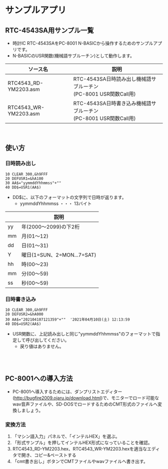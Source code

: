 # サンプルアプリ

## RTC-4543SA用サンプル一覧

* 時計IC RTC-4543SAをPC-8001 N-BASICから操作するためのサンプルアプリです。
* N-BASICのUSR関数(機械語サブルーチン)として動作します。

| ソース名 | 説明 |
| ---- | --- |
| RTC4543\_RD-YM2203.asm | RTC-4543SA日時読み出し機械語サブルーチン<br>(PC-8001 USR関数Call用) |
| RTC4543\_WR-YM2203.asm | RTC-4543SA日時書き込み機械語サブルーチン<br>(PC-8001 USR関数Call用) |
<br>

## 使い方

### 日時読み出し

```
10 CLEAR 300,&h9FFF
20 DEFUSR1=&hA100
30 AA$="yymmddYhhmmss"+""
40 DD$=USR1(AA$)
```

* DD$に、以下のフォーマットの文字列で日時が返ります。
    * yymmddYhhmmss ・・・ 13バイト

|  | 説明 |
| --- | --- |
| yy | 年(2000〜2099)の下2桁 |
| mm | 月(01〜12) |
| dd | 日(01〜31) |
| Y | 曜日(1=SUN、2=MON...7=SAT) |
| hh | 時(00〜23) |
| mm | 分(00〜59) |
| ss | 秒(00〜59) |

### 日時書き込み

```
10 CLEAR 300,&h9FFF
20 DEFUSR2=&hA000
30 AA$="202104107121359"+""  '2021年04月10日(土) 12:13:59
40 DD$=USR2(AA$)
```

* USR関数に、上記読み出しと同じ"yymmddYhhmmss"のフォーマットで指定して呼び出してください。
    * 戻り値はありません。

<br>
<br>

## PC-8001への導入方法

- PC-8001へ導入するためには、ダンプリストエディター(http://bugfire2009.ojaru.jp/download.html)で、モニターでロード可能なwav音声ファイルや、SD-DOSでロードするためのCMT形式のファイルへ変換しましょう。

### 変換方法

1. 「マシン語入力」パネルで、「インテルHEX」を選ぶ。
2. 「形式サンプル」を押してインテルHEX形式になっていることを確認。
3. RTC4543_RD-YM2203.hex、RTC4543_WR-YM2203.hexを適当なエディタで開き、コピー&ペーストする
4. 「cmt書き出し」ボタンでCMTファイルやwavファイルへ書き出す。
